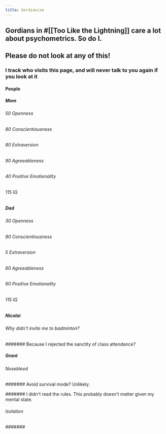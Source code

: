 ```yaml
---
title: Gordianism
---
```


## Gordians in #[[Too Like the Lightning]] care a lot about psychometrics. So do I. 

## **Please do not look at any of this!**
### **I track who visits this page, and will never talk to you again if you look at it**
#### People
##### Mom
###### 50 Openness

###### 80 Conscientiousness

###### 80 Extraversion

###### 90 Agreeableness

###### 40 Positive Emotionality

###### 115 IQ

##### Dad
###### 30 Openness

###### 80 Conscientiousness

###### 5 Extraversion

###### 60 Agreeableness

###### 60 Positive Emotionality

###### 115 IQ

##### Nicolai
###### Why didn't invite me to badminton?
####### Because I rejected the sanctity of class attendance?

##### Grant
###### Nosebleed
####### Avoid survival mode? Unlikely.

####### I didn't read the rules. This probably doesn't matter given my mental state.

###### Isolation
####### 
